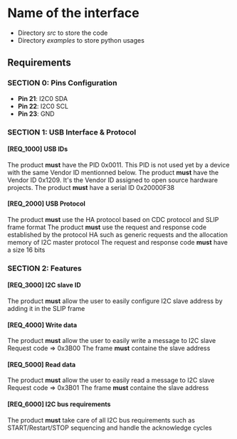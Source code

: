 # Name of the interface

- Directory *src* to store the code
- Directory *examples* to store python usages

## Requirements

### SECTION 0: Pins Configuration

- **Pin 21**: I2C0 SDA
- **Pin 22**: I2C0 SCL
- **Pin 23**: GND

### SECTION 1: USB Interface & Protocol

#### [REQ_1000] USB IDs

The product **must** have the PID 0x0011. This PID is not used yet by a device with the same Vendor ID mentionned below.
The product **must** have the Vendor ID 0x1209. It's the Vendor ID assigned to open source hardware projects.
The product **must** have a serial ID 0x20000F38


#### [REQ_2000] USB Protocol

The product **must** use the HA protocol based on CDC protocol and SLIP frame format
The product **must** use the request and response code established by the protocol HA such as generic requests and the allocation memory of I2C master protocol
The request and response code **must** have a size 16 bits

### SECTION 2: Features

#### [REQ_3000] I2C slave ID

The product **must** allow the user to easily configure I2C slave address by adding it in the SLIP frame

#### [REQ_4000] Write data

The product **must** allow the user to easily write a message to I2C slave
Request code => 0x3B00
The frame **must** containe the slave address

#### [REQ_5000] Read data

The product **must** allow the user to easily read a message to I2C slave
Request code => 0x3B01
The frame **must** containe the slave address

#### [REQ_6000] I2C bus requirements

The product **must** take care of all I2C bus requirements such as START/Restart/STOP sequencing and handle the acknowledge cycles


